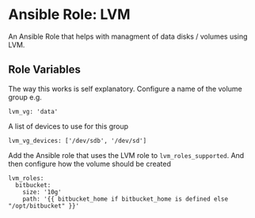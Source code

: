 # Ansible Role: LVM

An Ansible Role that helps with managment of data disks / volumes using LVM.

## Role Variables

The way this works is self explanatory. Configure a name of the volume group e.g. 

    lvm_vg: 'data'

A list of devices to use for this group

    lvm_vg_devices: ['/dev/sdb', '/dev/sd']

Add the Ansible role that uses the LVM role to `lvm_roles_supported`. And then configure how the volume should be created

    lvm_roles:
      bitbucket:
        size: '10g' 
        path: '{{ bitbucket_home if bitbucket_home is defined else "/opt/bitbucket" }}'
